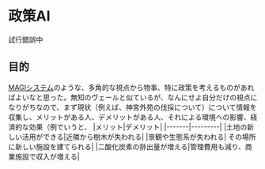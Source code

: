 # 政策AI
 試行錯誤中

 ## 目的
 [MAGIシステム](https://ja.wikipedia.org/wiki/%E6%96%B0%E4%B8%96%E7%B4%80%E3%82%A8%E3%83%B4%E3%82%A1%E3%83%B3%E3%82%B2%E3%83%AA%E3%82%AA%E3%83%B3%E3%81%AE%E7%94%A8%E8%AA%9E%E4%B8%80%E8%A6%A7#%E3%81%9D%E3%81%AE%E4%BB%96)のような、多角的な視点から物事、特に政策を考えるものがあればよいなと思った。無知のヴェールと似ているが、なんにせよ自分だけの視点になりがちなので、まず現状（例えば、神宮外苑の伐採について）について情報を収集し、メリットがある人、デメリットがある人、それによる環境への影響、経済的な効果（例でいうと、
 |メリット|デメリット|
 |-------|---------|
 |土地の新しい活用ができる|近隣から樹木が失われる|
 |景観や生態系が失われる| その場所に新しい施設を建てられる|
 |二酸化炭素の排出量が増える|管理費用も減り、商業施設で収入が増える|
